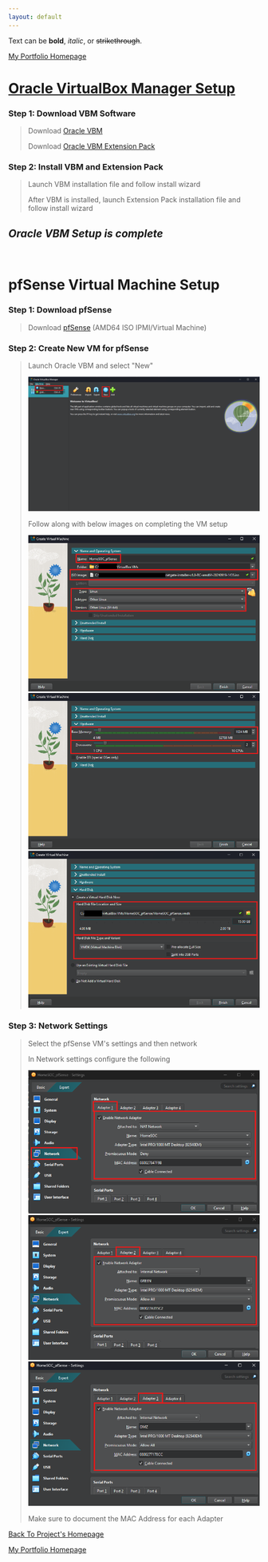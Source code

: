 ```yaml
---
layout: default
---
```


Text can be **bold**, _italic_, or ~~strikethrough~~.

[My Portfolio Homepage](https://brismit25.github.io/)

# [Oracle VirtualBox Manager Setup](OVBMSetup/VBMSetup.md)

### Step 1: Download VBM Software

> Download [Oracle VBM](https://www.virtualbox.org/wiki/Downloads)
> 
> Download [Oracle VBM Extension Pack](https://www.virtualbox.org/wiki/Downloads)

### Step 2: Install VBM and Extension Pack

>Launch VBM installation file and follow install wizard
>
>After VBM is installed, launch Extension Pack installation file and follow install wizard

## _Oracle VBM Setup is complete_
<br>

# pfSense Virtual Machine Setup

### Step 1: Download pfSense

> Download [pfSense](https://www.pfsense.org/download/) (AMD64 ISO IPMI/Virtual Machine)

### Step 2: Create New VM for pfSense

> Launch Oracle VBM and select "New"
> 
> <img src="assets/pfSense/Creating New VM.png">
>
> Follow along with below images on completing the VM setup
>
> <img src="assets/pfSense/ Config 1.png">
>
> <img src="assets/pfSense/ Config 2.png">
>
> <img src="assets/pfSense/ Config 3.png">

### Step 3: Network Settings

> Select the pfSense VM's settings and then network
>
> In Network settings configure the following
>
> <img src="assets/pfSense/pfSense Network 2.png">
>
> <img src="assets/pfSense/pfSense Network 3.png">
>
> <img src="assets/pfSense/pfSense Network 4.png">
>
> Make sure to document the MAC Address for each Adapter

[Back To Project's Homepage](https://brismit25.github.io/Home-SOC-Lab-Setup/)

[My Portfolio Homepage](https://brismit25.github.io/)
